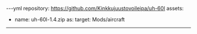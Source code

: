 ---yml
repository: https://github.com/Kinkkujuustovoileipa/uh-60l
assets:
  - name: uh-60l-1.4.zip
    as: 
    target: Mods/aircraft
---